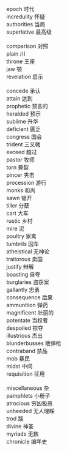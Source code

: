 epoch	时代  <br>
incredulity	怀疑  <br>
authorities	当局  <br>
superlative	最高级 <br>  
comparison	对照  <br>
plain	川 <br>
throne	王座 <br> 
jaw	颚  <br>
revelation	启示 <br>  
concede	承认  <br>
attain	达到  <br>
prophetic	预言的  <br>
heralded	预示  <br>
sublime	升华  <br>
deficient	匮乏  <br>
congress	国会  <br>
trident	三叉戟  <br>
exceed	超过  <br>
pastor	牧师  <br>
torn	撕裂  <br>
pincer	夹击  <br>
procession	游行  <br>
monks	和尚  <br>
sawn	锯开  <br>
tiller	分蘖  <br>
cart	大车  <br>
rustic	乡村  <br>
mire	泥  <br>
poultry	家禽  <br>
tumbrils	囚车  <br>
atheistical	无神论  <br>
traitorous	卖国  <br>
justify	辩解  <br>
boasting	自夸  <br>
burglaries	盗窃案  <br>
gallantly	忠勇  <br>
consequence	后果  <br>
ammunition	弹药  <br>
magnificent	壮丽的  <br>
potentate	当权者  <br>
despoiled	掠夺  <br>
illustrious	杰出  <br>
blunderbusses	散弹枪  <br>
contraband	禁品  <br>
mob	暴民  <br>
midst	中间  <br>
requisition	征用 <br>  
miscellaneous	杂 <br> 
pamphlets	小册子  <br>
atrocious	穷凶极恶  <br>
unheeded	无人理睬  <br>
trod	蹊  <br>
divine	神圣  <br>
myriads	无数  <br>
chronicle	编年史  <br>
